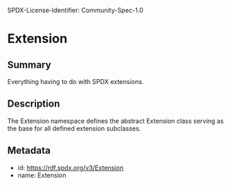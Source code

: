 SPDX-License-Identifier: Community-Spec-1.0

# Extension

## Summary

Everything having to do with SPDX extensions.

## Description

The Extension namespace defines the abstract Extension class serving as the base for all defined extension subclasses.

## Metadata

- id: https://rdf.spdx.org/v3/Extension
- name: Extension
